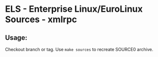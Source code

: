 # ELS - Enterprise Linux/EuroLinux Sources - xmlrpc
 
## Usage:
  Checkout branch or tag. Use `make sources` to recreate  SOURCE0 archive.
